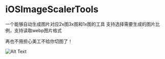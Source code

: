 # iOSImageScalerTools
一个能够自动生成图片对应2x图3x图和1x图的工具
支持选择需要生成的图片比例，支持读取webp图片格式

        
再也不用担心美工不给你切图了！


![Alt Text](https://github.com/jlideasoft/pictures/blob/master/iosimagetools.gif)


